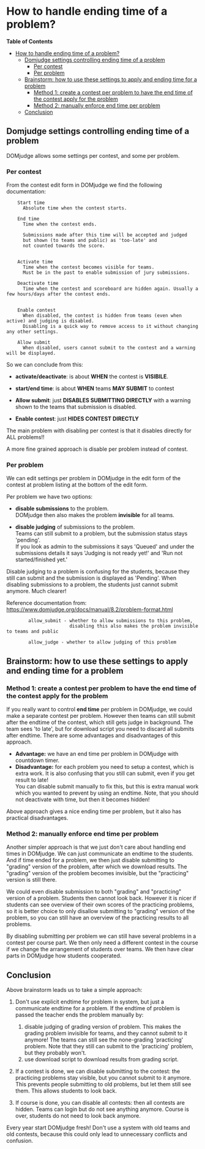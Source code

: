 

# How to handle ending time of a problem?

**Table of Contents**
<!--ts-->
* [How to handle ending time of a problem?](How_to_handle_ending_time_of_a_problem.md#how-to-handle-ending-time-of-a-problem)
   * [Domjudge settings controlling ending time of a problem](How_to_handle_ending_time_of_a_problem.md#domjudge-settings-controlling-ending-time-of-a-problem)
      * [Per contest](How_to_handle_ending_time_of_a_problem.md#per-contest)
      * [Per problem](How_to_handle_ending_time_of_a_problem.md#per-problem)
   * [Brainstorm: how to use these settings to apply and ending time for a problem](How_to_handle_ending_time_of_a_problem.md#brainstorm-how-to-use-these-settings-to-apply-and-ending-time-for-a-problem)
      * [Method 1: create a contest per problem to have the end time of the contest apply for the problem](How_to_handle_ending_time_of_a_problem.md#method-1-create-a-contest-per-problem-to-have-the-end-time-of-the-contest-apply-for-the-problem)
      * [Method 2: manually enforce end time per problem](How_to_handle_ending_time_of_a_problem.md#method-2-manually-enforce-end-time-per-problem)
   * [Conclusion](How_to_handle_ending_time_of_a_problem.md#conclusion)

<!-- Created by https://github.com/ekalinin/github-markdown-toc -->
<!-- Added by: harcok, at: wo aug 21 15:03:35 CEST 2024 -->

<!--te-->


## Domjudge settings controlling ending time of a problem 

DOMjudge allows some settings per contest, and some per problem.

### Per contest

 
  From the contest edit form in DOMjudge we find the
  following documentation: 

        Start time
          Absolute time when the contest starts.

        End time
          Time when the contest ends. 
  
          Submissions made after this time will be accepted and judged 
          but shown (to teams and public) as 'too-late' and 
          not counted towards the score.
   

        Activate time
          Time when the contest becomes visible for teams. 
          Must be in the past to enable submission of jury submissions.

        Deactivate time
          Time when the contest and scoreboard are hidden again. Usually a few hours/days after the contest ends.
          

        Enable contest
          When disabled, the contest is hidden from teams (even when active) and judging is disabled. 
          Disabling is a quick way to remove access to it without changing any other settings.

        Allow submit
          When disabled, users cannot submit to the contest and a warning will be displayed.
   


So we can conclude from this:
 
 * **activate/deactivate**: is about **WHEN** the contest is  **VISIBILE**.
   
 * **start/end time**: is about **WHEN** teams **MAY SUBMIT** to contest
      
 * **Allow submit**:  just **DISABLES SUBMITTING DIRECTLY** with a warning shown to the teams that submission is disabled.
                    
 * **Enable contest**:  just **HIDES CONTEST DIRECTLY**

    
The main problem with disabling per contest is that it disables directly for ALL problems!!

A more fine grained approach is disable per problem instead of contest.
   
### Per problem 

We can edit settings per problem in DOMjudge in the edit form of the contest  at problem listing at the bottom of the edit form.

Per problem we have two options:

 * **disable submissions** to the problem.<br> DOMjudge then also makes the problem **invisible** for all teams.
 
 * **disable judging** of submissions to the problem. <br>Teams can still submit to a problem, but the submission status stays 'pending'. <br>If you look as admin to the submissions it says 'Queued' and under the submissions details it says 'Judging is not ready yet!'  and 'Run not started/finished yet.'


Disable judging to a problem is confusing for the students, because they still can submit and 
the submission is displayed as 'Pending'. 
When disabling submissions to a problem, the students just cannot submit anymore. Much clearer!

Reference documentation from:
  https://www.domjudge.org/docs/manual/8.2/problem-format.html
     
            allow_submit - whether to allow submissions to this problem, 
                           disabling this also makes the problem invisible to teams and public
            
            allow_judge - whether to allow judging of this problem



        
 
## Brainstorm: how to use these settings to apply and ending time for a problem

### Method 1: create a contest per problem to have the end time of the contest apply for the problem

If you really want to control **end time** per problem in DOMjudge,  we could make a separate contest per problem.
However then teams can still submit after the endtime of the contest, which still gets judge in background. 
The team sees 'to late', but for download script you need to discard all submits after endtime. 
There are some advantages and disadvantages of this approach.

* **Advantage:** we have an end time per problem in DOMjudge with countdown timer.
* **Disadvantage:** for each problem you need to setup a contest, which is extra work. It is also confusing that you still can submit, even if you get result to late!<br>
  You can disable submit manually to fix this, but this is extra manual work which you wanted to prevent by using an endtime. Note, that you should not deactivate with time, but then it becomes hidden!

Above approach gives a nice ending time per problem, but it also has practical disadvantages.     
     
### Method 2: manually enforce end time per problem

Another simpler approach is that we just don't care about handling end times in DOMjudge. We can just communicate an endtime to the students. And if time ended for a problem, we then just disable submitting to "grading" version of the problem, after which we download results. The "grading" version of the problem becomes invisible, but the "practicing" version is still there.
       
We could even disable submission to both "grading" and "practicing" version of a problem. Students then cannot look back. However it is nicer if students can see overview of their own scores of the practicing problems, so it is better choice to only disallow submitting to  "grading" version of the problem, so you can still have an overview of the practicing results to all problems.
       
By disabling submitting per problem we can still have several problems in a contest per course part.
We then only need a different contest in the course if we change the arrangement of students over teams.
We then have clear parts in DOMjudge how students cooperated.
    
## Conclusion
       
Above brainstorm leads us to take a simple approach:
     
 1. Don't use explicit endtime for problem in system, but just a communicate endtime for a problem.
  If the endtime of problem is passed the teacher ends the problem manually by: 

    1. disable judging of grading version of problem. 
        This makes the grading problem invisible for teams, and they cannot submit to it anymore!
        The teams can still see the none-grading 'practicing' problem.  Note that they still can submit to the 'practicing' problem, but they probably won't.
    2. use download script to download results from grading script.
      
     
 2. If a contest is done, we can disable submitting to the contest: the practicing problems stay visible, but you cannot submit to it anymore. This prevents people submitting to old problems, but let them still see them. This allows students to look back.     
        
 3. If course is done, you can disable all contests: then all contests are hidden. Teams can login but do not see anything anymore. Course is over, students do not need to look back anymore.
       

Every year start DOMjudge fresh! Don't use a system with old teams and old contests, because this
could only lead to unnecessary conflicts and confusion. 
